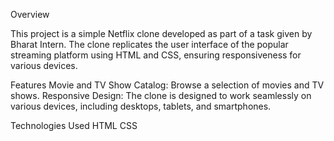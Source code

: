 Overview

This project is a simple Netflix clone developed as part of a task given by Bharat Intern. The clone replicates the user interface of the popular streaming platform using HTML and CSS, ensuring responsiveness for various devices.

Features
Movie and TV Show Catalog: Browse a selection of movies and TV shows.
Responsive Design: The clone is designed to work seamlessly on various devices, including desktops, tablets, and smartphones.

Technologies Used
HTML
CSS
